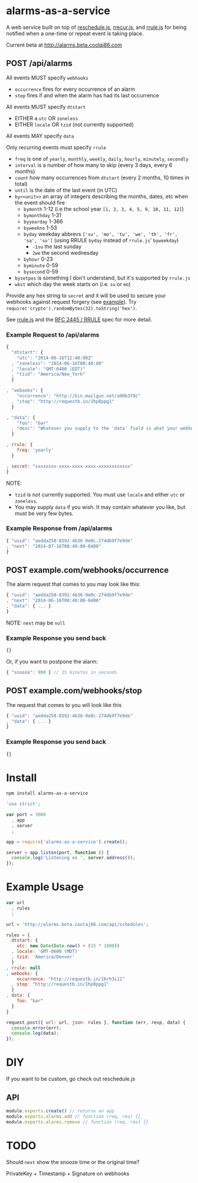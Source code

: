 alarms-as-a-service
===================

A web service built on top of [reschedule.js](https://github.com/coolaj86/node-reschedule),
[rrecur.js](https://github.com/coolaj86/rrecurjs),
and [rrule.js](https://github.com/jakubroztocil/rrule)
for being notified
when a one-time or repeat event is taking place.

Current beta at http://alarms.beta.coolaj86.com

POST /api/alarms
----------------

All events MUST specify `webhooks`

  * `occurrence` fires for every occurrence of an alarm
  * `stop` fires if and when the alarm has had its last occurrence

All events MUST specify `dtstart`

  * EITHER a `utc` OR `zoneless`
  * EITHER `locale` OR `tzid` (not currently supported)

All events MAY specify `data`

Only recurring events must specify `rrule`

  * `freq` is one of `yearly`, `monthly`, `weekly`, `daily`, `hourly`, `minutely`, `secondly`
  * `interval` is a number of how many to skip (every 3 days, every 6 months)
  * `count` how many occurrences from `dtstart` (every 2 months, 10 times in total)
  * `until` is the date of the last event (in UTC)
  * `by<<unit>>` an array of integers describing the months, dates, etc when the event should fire
    * `bymonth` 1-12 (i.e the school year `[1, 2, 3, 4, 5, 9, 10, 11, 12]`)
    * `bymonthday` 1-31
    * `byyearday` 1-366
    * `byweekno` 1-53
    * `byday` weekday abbrevs `['su', 'mo', 'tu', 'we', 'th', 'fr', 'sa', 'su']` (using RRULE `byday` instead of `rrule.js`' `byweekday`)
      * `-1su` the last sunday
      * `2we` the second wednesday
    * `byhour` 0-23
    * `byminute` 0-59
    * `bysecond` 0-59
  * `bysetpos` is something I don't understand, but it's supported by `rrule.js`
  * `wkst` which day the week starts on (i.e. `su` or `mo`)

Provide any hex string to `secret` and it will be used to secure your webhooks against request forgery
(see [example](https://gist.github.com/coolaj86/81a3b61353d2f0a2552c)).
Try `require('crypto').randomBytes(32).toString('hex')`.

See [rrule.js](https://github.com/jakubroztocil/rrule#api) and the [RFC 2445 / RRULE](http://www.kanzaki.com/docs/ical/rrule.html) spec for more detail.

### Example Request to /api/alarms

```javascript
{
  "dtstart": {
    "utc": "2014-06-16T12:40:00Z"
  , "zoneless": "2014-06-16T08:40:00"
  , "locale": "GMT-0400 (EDT)"
  , "tzid": "America/New_York"
  }

, "webooks": {
    "occurrence": "http://bin.mailgun.net/a90b3f8c"
  , "stop": "http://requestb.in/1hp8ppg1"
  }

, "data": {
    "foo": "bar"
  , "desc": "Whatever you supply to the 'data' field is what your webhook gets back"
  }

, rrule: {
    freq: 'yearly'
  }

, secret: "xxxxxxxx-xxxx-xxxx-xxxx-xxxxxxxxxxxx"
}
```

NOTE:
  * `tzid` is not currently supported. You must use `locale` and either `utc` or `zoneless`.
  * You may supply `data` if you wish. It may contain whatever you like, but must be very few bytes.

### Example Response from /api/alarms

```javascript
{ "uuid": "aedda258-0392-4b36-9e0c-274db9f7e9de"
, "next": "2014-07-16T08:40:00-0400"
}
```

POST example.com/webhooks/occurrence
------------------

The alarm request that comes to you may look like this:

```javascript
{ "uuid": "aedda258-0392-4b36-9e0c-274db9f7e9de"
, "next": "2014-06-16T08:40:00-0400"
, "data": { ... }
}
```

NOTE: `next` may be `null`

### Example Response you send back

```javascript
{}
```

Or, if you want to postpone the alarm:

```javascript
{ "snooze": 900 } // 15 minutes in seconds
```


POST example.com/webhooks/stop
------------------

The request that comes to you will look like this

```javascript
{ "uuid": "aedda258-0392-4b36-9e0c-274db9f7e9de"
, "data": { ... }
}
```

### Example Response you send back

```javascript
{}
```

Install
=======

```bash
npm install alarms-as-a-service
```

```javascript
'use strict';

var port = 3000
  , app
  , server
  ;

app = require('alarms-as-a-service').create();

server = app.listen(port, function () {
  console.log('Listening on ', server.address());
});
```

Example Usage
=============

```javascript
var url
  , rules
  ;

url = 'http://alarms.beta.coolaj86.com/api/schedules';

rules = {
  dtstart: {
    utc: new Date(Date.now() + (15 * 1000))
  , locale: 'GMT-0600 (MDT)'
  , tzid: 'America/Denver'
  }
, rrule: null
, webooks: {
    occurrence: "http://requestb.in/16rh3i11"
  , stop: "http://requestb.in/1hp8ppg1"
  }
, data: {
    foo: "bar"
  }
}

request.post({ url: url, json: rules }, function (err, resp, data) {
  console.error(err);
  console.log(data);
});
```

DIY
===

If you want to be custom, go check out reschedule.js

API
---

```javascript
module.exports.create() // returns an app
module.exports.alarms.add // function (req, res) {}
module.exports.alarms.remove // function (req, res) {}
```

TODO
====

Should `next` show the snooze time or the original time?

PrivateKey + Timestamp + Signature on webhooks
